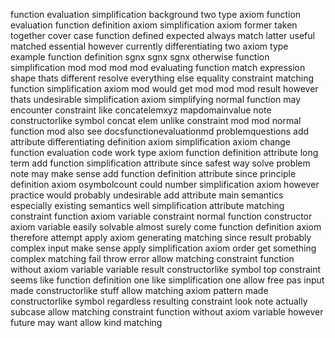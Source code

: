 function evaluation simplification background two type axiom function evaluation function definition axiom simplification axiom former taken together cover case function defined expected always match latter useful matched essential however currently differentiating two axiom type example function definition sgnx sgnx sgnx otherwise function simplification mod mod mod mod evaluating function match expression shape thats different resolve everything else equality constraint matching function simplification axiom mod would get mod mod mod result however thats undesirable simplification axiom simplifying normal function may encounter constraint like concatelemxyz mapdomainvalue note constructorlike symbol concat elem unlike constraint mod mod normal function mod also see docsfunctionevaluationmd problemquestions add attribute differentiating definition axiom simplification axiom change function evaluation code work type axiom function definition attribute long term add function simplification attribute since safest way solve problem note may make sense add function definition attribute since principle definition axiom osymbolcount could number simplification axiom however practice would probably undesirable add attribute main semantics especially existing semantics well simplification attribute matching constraint function axiom variable constraint normal function constructor axiom variable easily solvable almost surely come function definition axiom therefore attempt apply axiom generating matching since result probably complex input make sense apply simplification axiom order get something complex matching fail throw error allow matching constraint function without axiom variable variable result constructorlike symbol top constraint seems like function definition one like simplification one allow free pas input made constructorlike stuff allow matching axiom pattern made constructorlike symbol regardless resulting constraint look note actually subcase allow matching constraint function without axiom variable however future may want allow kind matching